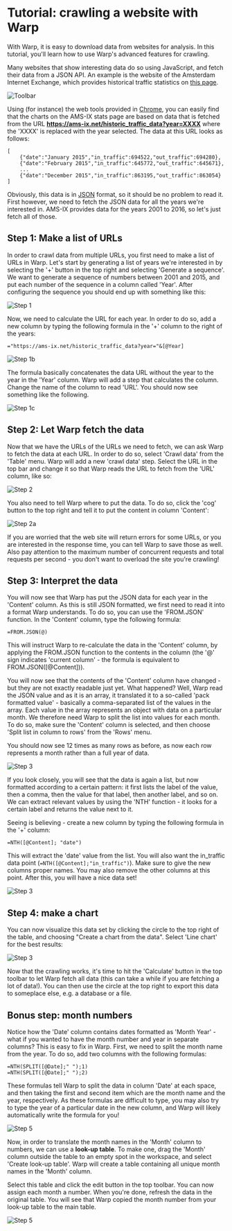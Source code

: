 # Tutorial: crawling a website with Warp

With Warp, it is easy to download data from websites for analysis. In this tutorial, you'll learn how to use Warp's advanced features for crawling.

Many websites that show interesting data do so using JavaScript, and fetch their data from a JSON API. An example is the website of the Amsterdam Internet Exchange, which provides historical traffic statistics on [this page](https://ams-ix.net/technical/statistics/historical-traffic-data). 

![Toolbar](img/tutorials/amsix.png)


Using (for instance) the web tools provided in [Chrome](http://www.google.com/chrome), you can  easily find that the charts on the AMS-IX stats page are based on data that is fetched from the URL **https://ams-ix.net/historic_traffic_data?year=XXXX** where the 'XXXX' is replaced with the year selected. The data at this URL looks as follows:

````
[
	{"date":"January 2015","in_traffic":694522,"out_traffic":694280},
	{"date":"February 2015","in_traffic":645772,"out_traffic":645671},
	...
	{"date":"December 2015","in_traffic":863195,"out_traffic":863054}
]
```` 

Obviously, this data is in [JSON](https://en.wikipedia.org/wiki/JSON) format, so it should be no problem to read it. First however, we need to fetch the JSON data for all the years we're interested in. AMS-IX provides data for the years 2001 to 2016, so let's just fetch all of those. 

## Step 1: Make a list of URLs 

In order to crawl data from multiple URLs, you first need to make a list of URLs in Warp. Let's start by generating a list of years we're interested in by selecting the '+' button in the top right and selecting 'Generate a sequence'. We want to generate a sequence of numbers between 2001 and 2015, and put each number of the sequence in a column called 'Year'. After configuring the sequence you should end up with something like this:

![Step 1](img/tutorials/t1s1.png)

Now, we need to calculate the URL for each year. In order to do so, add a new column by typing the following formula in the '+' column to the right of the years:

````
="https://ams-ix.net/historic_traffic_data?year="&[@Year]
````

![Step 1b](img/tutorials/t1s3.png)

The formula basically concatenates the data URL without the year to the year in the 'Year' column. Warp will add a step that calculates the column. Change the name of the column to read 'URL'. You should now see something like the following.

![Step 1c](img/tutorials/t1s2.png)

## Step 2: Let Warp fetch the data

Now that we have the URLs of the URLs we need to fetch, we can ask Warp to fetch the data at each URL. In order to do so, select 'Crawl data' from the 'Table' menu. Warp will add a new 'crawl data' step. Select the URL in the top bar and change it so that Warp reads the URL to fetch from the 'URL' column, like so:

![Step 2](img/tutorials/t1s4.png)

You also need to tell Warp where to put the data. To do so, click the 'cog' button to the top right and tell it to put the content in column 'Content':

![Step 2a](img/tutorials/t1s5.png)

If you are worried that the web site will return errors for some URLs, or you are interested in the response time, you can tell Warp to save those as well. Also pay attention to the maximum number of concurrent requests and total requests per second - you don't want to overload the site you're crawling!

## Step 3: Interpret the data

You will now see that Warp has put the JSON data for each year in the 'Content' column. As this is still JSON formatted, we first need to read it into a format Warp understands. To do so, you can use the 'FROM.JSON' function. In the 'Content' column, type the following formula:

````
=FROM.JSON(@)
````

This will instruct Warp to re-calculate the data in the 'Content' column, by applying the FROM.JSON function to the contents in the column (the '@' sign indicates 'current column' - the formula is equivalent to FROM.JSON([@Content])).

You will now see that the contents of the 'Content' column have changed - but they are not exactly readable just yet. What happened? Well, Warp read the JSON value and as it is an array, it translated it to a so-called 'pack formatted value' - basically a comma-separated list of the values in the array. Each value in the array represents an object with data on a particular month. We therefore need Warp to split the list into values for each month. To do so, make sure the 'Content' column is selected, and then choose 'Split list in column to rows' from the 'Rows' menu. 

You should now see 12 times as many rows as before, as now each row represents a month rather than a full year of data.

![Step 3](img/tutorials/t1s6.png)

If you look closely, you will see that the data is again a list, but now formatted according to a certain pattern: it first lists the label of the value, then a comma, then the value for that label, then another label, and so on. We can extract relevant values by using the 'NTH' function - it looks for a certain label and returns the value next to it.

Seeing is believing - create a new column by typing the following formula in the '+' column:

````
=NTH([@Content]; "date")
````

This will extract the 'date' value from the list. You will also want the in_traffic data point (````=NTH([@Content];"in_traffic")````). Make sure to give the new columns proper names. You may also remove the other columns at this point. After this, you will have a nice data set!

![Step 3](img/tutorials/t1s7.png)

## Step 4: make a chart 

You can now visualize this data set by clicking the circle to the top right of the table, and choosing "Create a chart from the data". Select 'Line chart' for the best results:

![Step 3](img/tutorials/t1s8.png)

Now that the crawling works, it's time to hit the 'Calculate' button in the top toolbar to let Warp fetch all data (this can take a while if you are fetching a lot of data!). You can then use the circle at the top right to export this data to someplace else, e.g. a database or a file.

## Bonus step: month numbers

Notice how the 'Date' column contains dates formatted as 'Month Year' - what if you wanted to have the month number and year in separate columns? This is easy to fix in Warp. First, we need to split the month name from the year. To do so, add two columns with the following formulas:

````
=NTH(SPLIT([@Date];" ");1)
=NTH(SPLIT([@Date];" ");2)
````
These formulas tell Warp to split the data in column 'Date' at each space, and then taking the first and second item which are the month name and the year, respectively. As these formulas are difficult to type, you may also try to type the year of a particular date in the new column, and Warp will likely automatically write the formula for you!

![Step 5](img/tutorials/t1s9.png)

Now, in order to translate the month names in the 'Month' column to numbers, we can use a **look-up table**. To make one, drag the 'Month' column outside the table to an empty spot in the workspace, and select 'Create look-up table'. Warp will create a table containing all unique month names in the 'Month' column. 

Select this table and click the edit button in the top toolbar. You can now assign each month a number. When you're done, refresh the data in the original table. You will see that Warp copied the month number from your look-up table to the main table.

![Step 5](img/tutorials/t1s10.png)
